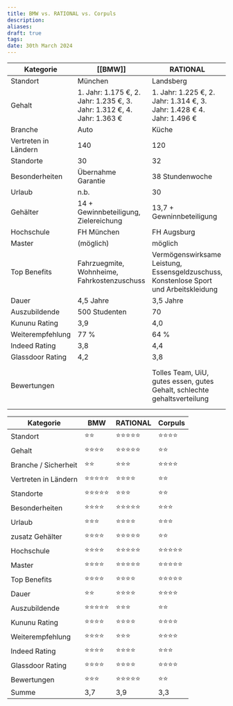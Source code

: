 ```yaml
---
title: BMW vs. RATIONAL vs. Corpuls
description: 
aliases: 
draft: true
tags: 
date: 30th March 2024
---
```


| Kategorie            | [[BMW]]                                                                | RATIONAL                                                                              | Corpuls                                                         |
| -------------------- | ---------------------------------------------------------------------- | ------------------------------------------------------------------------------------- | --------------------------------------------------------------- |
| Standort             | München                                                                | Landsberg                                                                             | Kaufering                                                       |
| Gehalt               | 1. Jahr: 1.175 €, 2. Jahr: 1.235 €, 3. Jahr: 1.312 €, 4. Jahr: 1.363 € | 1. Jahr: 1.225 €, 2. Jahr: 1.314 €, 3. Jahr: 1.428 € 4. Jahr: 1.496 €                 | n.b.                                                            |
| Branche              | Auto                                                                   | Küche                                                                                 | Gesundheit                                                      |
| Vertreten in Ländern | 140                                                                    | 120                                                                                   | n.b.                                                            |
| Standorte            | 30                                                                     | 32                                                                                    | 4                                                               |
| Besonderheiten       | Übernahme Garantie                                                     | 38 Stundenwoche                                                                       | -                                                               |
| Urlaub               | n.b.                                                                   | 30                                                                                    | 30                                                              |
| Gehälter             | 14 + Gewinnbeteiligung, Zielereichung                                  | 13,7 + Gewninnbeteiligung                                                             | n                                                               |
| Hochschule           | FH München                                                             | FH Augsburg                                                                           | FH Augsburg                                                     |
| Master               | (möglich)                                                              | möglich                                                                               | (möglich)                                                       |
| Top Benefits         | Fahrzuegmite, Wohnheime, Fahrkostenzuschuss                            | Vermögenswirksame Leistung, Essensgeldzuschuss, Konstenlose Sport und Arbeitskleidung | Kletterei, Fittnesstudio, Yoga                                  |
| Dauer                | 4,5 Jahre                                                              | 3,5 Jahre                                                                             | 3,5 Jahre                                                       |
| Auszubildende        | 500 Studenten                                                          | 70                                                                                    | 14                                                              |
| Kununu Rating        | 3,9                                                                    | 4,0                                                                                   | 3,7                                                             |
| Weiterempfehlung     | 77 %                                                                   | 64 %                                                                                  | 73 %                                                            |
| Indeed Rating        | 3,8                                                                    | 4,4                                                                                   | 3                                                               |
| Glassdoor Rating     | 4,2                                                                    | 3,8                                                                                   | 3,8                                                             |
| Bewertungen          |                                                                        | Tolles Team, UiU, gutes essen, gutes Gehalt, schlechte gehaltsverteilung              | Sehr gutes Arbeitsumfeld, sehr niedriges Gehalt, keine Kantiene |

| Kategorie            | BMW        | RATIONAL   | Corpuls    |
| -------------------- | ---------- | ---------- | ---------- |
| Standort             | ⭐⭐       | ⭐⭐⭐⭐⭐ | ⭐⭐⭐⭐   |
| Gehalt               | ⭐⭐⭐⭐   | ⭐⭐⭐⭐⭐ | ⭐⭐       |
| Branche / Sicherheit | ⭐⭐       | ⭐⭐⭐     | ⭐⭐⭐⭐   |
| Vertreten in Ländern | ⭐⭐⭐⭐⭐ | ⭐⭐⭐⭐   | ⭐⭐       |
| Standorte            | ⭐⭐⭐⭐⭐ | ⭐⭐⭐     | ⭐⭐       |
| Besonderheiten       | ⭐⭐⭐⭐   | ⭐⭐⭐⭐⭐ | ⭐⭐⭐     |
| Urlaub               | ⭐⭐⭐     | ⭐⭐⭐⭐   | ⭐⭐⭐     |
| zusatz Gehälter      | ⭐⭐⭐⭐   | ⭐⭐⭐⭐⭐ | ⭐⭐       |
| Hochschule           | ⭐⭐⭐⭐   | ⭐⭐⭐⭐⭐ | ⭐⭐⭐⭐⭐ |
| Master               | ⭐⭐⭐⭐   | ⭐⭐⭐⭐⭐ | ⭐⭐⭐⭐⭐ |
| Top Benefits         | ⭐⭐⭐⭐   | ⭐⭐⭐⭐   | ⭐⭐⭐⭐⭐ |
| Dauer                | ⭐⭐       | ⭐⭐⭐⭐   | ⭐⭐⭐⭐   |
| Auszubildende        | ⭐⭐⭐⭐⭐ | ⭐⭐⭐     | ⭐⭐       |
| Kununu Rating        | ⭐⭐⭐⭐   | ⭐⭐⭐⭐   | ⭐⭐⭐⭐   |
| Weiterempfehlung     | ⭐⭐⭐⭐   | ⭐⭐⭐     | ⭐⭐⭐⭐   |
| Indeed Rating        | ⭐⭐⭐⭐   | ⭐⭐⭐⭐   | ⭐⭐⭐     |
| Glassdoor Rating     | ⭐⭐⭐⭐   | ⭐⭐⭐⭐   | ⭐⭐⭐⭐   |
| Bewertungen          | ⭐⭐⭐     | ⭐⭐⭐⭐⭐ | ⭐⭐       |
| Summe                | 3,7        | 3,9        | 3,3        |
